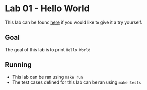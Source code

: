 # Lab 01 - Hello World

This lab can be found [here](https://open.kattis.com/problems/hello) if you would like to give it a try yourself.

## Goal

The goal of this lab is to print `Hello World`

## Running

- This lab can be ran using `make run`
- The test cases defined for this lab can be ran using `make tests`